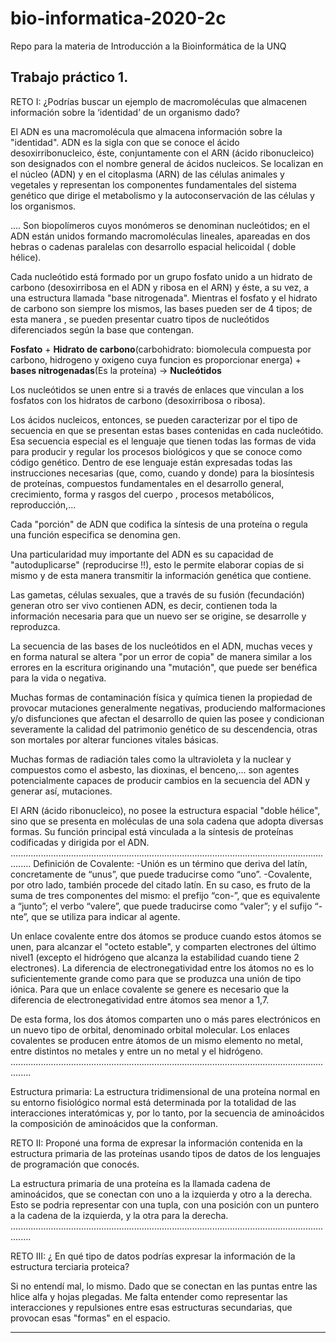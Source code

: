 # bio-informatica-2020-2c
Repo para la materia de Introducción a la Bioinformática de la UNQ

## Trabajo práctico 1. 

RETO I: ¿Podrías buscar un ejemplo de macromoléculas que almacenen información sobre la ‘identidad’ de un organismo dado?

El ADN es una macromolécula que almacena información sobre la "identidad".
ADN es la sigla con que se conoce el ácido desoxirribonucleico, éste, conjuntamente con el ARN (ácido ribonucleico) son designados con el nombre general de ácidos nucleicos. Se localizan en el núcleo (ADN) y en el citoplasma (ARN) de las células animales y vegetales y representan los componentes fundamentales del sistema genético que dirige el metabolismo y la autoconservación de las células y los organismos.

....
Son biopolímeros cuyos monómeros se denominan nucleótidos; en el ADN están unidos formando macromoléculas lineales, apareadas en dos hebras o cadenas paralelas con desarrollo espacial helicoidal ( doble hélice).

Cada nucleótido está formado por un grupo fosfato unido a un hidrato de carbono (desoxirribosa en el ADN y ribosa en el ARN) y éste, a su vez, a una estructura llamada "base nitrogenada". Mientras el fosfato y el hidrato de carbono son siempre los mismos, las bases pueden ser de 4 tipos; de esta manera , se pueden presentar cuatro tipos de nucleótidos diferenciados según la base que contengan.

**Fosfato** + **Hidrato de carbono**(carbohidrato: biomolecula compuesta por carbono, hidrogeno y oxigeno cuya funcion es proporcionar energa) + **bases nitrogenadas**(Es la proteína) -> **Nucleótidos**

Los nucleótidos se unen entre si a través de enlaces que vinculan a los fosfatos con los hidratos de carbono (desoxirribosa o ribosa).

Los ácidos nucleicos, entonces, se pueden caracterizar por el tipo de secuencia en que se presentan estas bases contenidas en cada nucleótido. Esa secuencia especial es el lenguaje que tienen todas las formas de vida para producir y regular los procesos biológicos y que se conoce como código genético. Dentro de ese lenguaje están expresadas todas las instrucciones necesarias (que, como, cuando y donde) para la biosíntesis de proteínas, compuestos fundamentales en el desarrollo general, crecimiento, forma y rasgos del cuerpo , procesos metabólicos, reproducción,...

Cada "porción" de ADN que codifica la síntesis de una proteína o regula una función especifica se denomina gen.

Una particularidad muy importante del ADN es su capacidad de "autoduplicarse" (reproducirse !!), esto le permite elaborar copias de si mismo y de esta manera transmitir la información genética que contiene.

Las gametas, células sexuales, que a través de su fusión (fecundación) generan otro ser vivo contienen ADN, es decir, contienen toda la información necesaria para que un nuevo ser se origine, se desarrolle y reproduzca.

	
La secuencia de las bases de los nucleótidos en el ADN, muchas veces y en forma natural se altera "por un error de copia" de manera similar a los errores en la escritura originando una "mutación", que puede ser benéfica para la vida o negativa.

 Muchas formas de contaminación física y química tienen la propiedad de provocar mutaciones generalmente negativas, produciendo malformaciones y/o disfunciones que afectan el desarrollo de quien las posee y condicionan severamente la calidad del patrimonio genético de su descendencia, otras son mortales por alterar funciones vitales básicas.

Muchas formas de radiación tales como la ultravioleta y la nuclear y compuestos como el asbesto, las dioxinas, el benceno,... son agentes potencialmente capaces de producir cambios en la secuencia del ADN y generar así, mutaciones.

El ARN (ácido ribonucleico), no posee la estructura espacial "doble hélice", sino que se presenta en moléculas de una sola cadena que adopta diversas formas. Su función principal está vinculada a la síntesis de proteínas codificadas y dirigida por el ADN.
....................................................................................................................................
Definición de Covalente: 
-Unión es un término que deriva del latín, concretamente de “unus”, que puede traducirse como “uno”.
-Covalente, por otro lado, también procede del citado latín. En su caso, es fruto de la suma de tres componentes del mismo: el prefijo “con-”, que es equivalente a “junto”; el verbo “valere”, que puede traducirse como “valer”; y el sufijo “-nte”, que se utiliza para indicar al agente.

Un enlace covalente entre dos átomos se produce cuando estos átomos se unen, para alcanzar el "octeto estable", y comparten electrones del último nivel1​ (excepto el hidrógeno que alcanza la estabilidad cuando tiene 2 electrones). La diferencia de electronegatividad entre los átomos no es lo suficientemente grande como para que se produzca una unión de tipo iónica. Para que un enlace covalente se genere es necesario que la diferencia de electronegatividad entre átomos sea menor a 1,7.

De esta forma, los dos átomos comparten uno o más pares electrónicos en un nuevo tipo de orbital, denominado orbital molecular. Los enlaces covalentes se producen entre átomos de un mismo elemento no metal, entre distintos no metales y entre un no metal y el hidrógeno.
....................................................................................................................................

Estructura primaria: La estructura tridimensional de una proteína normal en su entorno fisiológico normal está determinada por la totalidad de las interacciones interatómicas y, por lo tanto, por la secuencia de aminoácidos la composición de aminoácidos que la conforman.

RETO II: Proponé una forma de expresar la información contenida en la estructura
primaria de las proteínas usando tipos de datos de los lenguajes de programación
que conocés.

La estructura primaria de una proteína es la llamada cadena de aminoácidos, que se conectan con uno a la izquierda y otro a la derecha. 
Esto se podria representar con una tupla, con una posición con un puntero a la cadena de la izquierda, y la otra para la derecha.
....................................................................................................................................


RETO III: ¿ En qué tipo de datos podrías expresar la información de la estructura
terciaria proteica?

Si no entendí mal, lo mismo. Dado que se conectan en las puntas entre las hlice alfa y hojas plegadas. Me falta entender como representar las interacciones y repulsiones entre esas estructuras secundarias, que provocan esas "formas" en el espacio.

-------------------------------------------------------------------------------------------------------------------------------------
